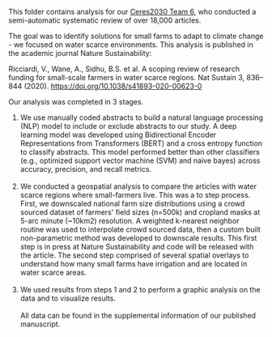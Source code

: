 This folder contains analysis for our [Ceres2030 Team 6](https://ceres2030.org/water-scarce-solutions/), who conducted a semi-automatic systematic review of over 18,000 articles. 

The goal was to identify solutions for small farms to adapt to climate change - we focused on water scarce environments. This analysis is published in the academic journal Nature Sustainability:

Ricciardi, V., Wane, A., Sidhu, B.S. et al. A scoping review of research funding for small-scale farmers in water scarce regions. Nat Sustain 3, 836–844 (2020). https://doi.org/10.1038/s41893-020-00623-0


Our analysis was completed in 3 stages.

1. We use manually coded abstracts to build a natural language processing (NLP) model to include or exclude abstracts to our study. A deep learning model was developed using Bidirectional Encoder Representations from Transformers (BERT) and a cross entropy function to classify abstracts. This model performed better than other classifiers (e.g., optimized support vector machine (SVM) and naive bayes) across accuracy, precision, and recall metrics.<br><br>
1. We conducted a geospatial analysis to compare the articles with water scarce regions where small-farmers live. This was a to step process. First, we downscaled national farm size distributions using a crowd sourced dataset of farmers' field sizes (n=500k) and cropland masks at 5-arc minute (~10km2) resolution. A weighted k-nearest neighbor routine was used to interpolate crowd sourced data, then a custom built non-parametric method was developed to downscale results. This first step is in press at Nature Sustainability and code will be released with the article. The second step comprised of several spatial overlays to understand how many small farms have irrigation and are located in water scarce areas.<br><br>
1. We used results from steps 1 and 2 to perform a graphic analysis on the data and to visualize results.
<br><br>
All data can be found in the supplemental information of our published manuscript.
